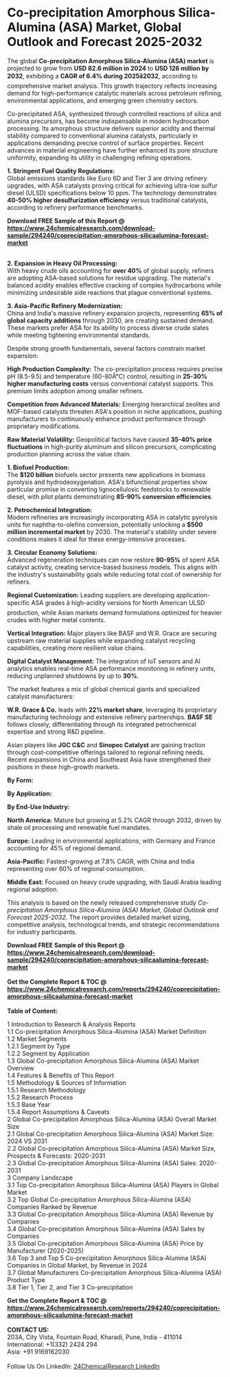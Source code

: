 <h1>Co-precipitation Amorphous Silica-Alumina (ASA) Market, Global Outlook and Forecast 2025-2032</h1><p>The global <strong>Co-precipitation Amorphous Silica-Alumina (ASA) market</strong> is projected to grow from <strong>USD 82.6 million in 2024</strong> to <strong>USD 126 million by 2032</strong>, exhibiting a <strong>CAGR of 6.4% during 2025â2032</strong>, according to comprehensive market analysis. This growth trajectory reflects increasing demand for high-performance catalytic materials across petroleum refining, environmental applications, and emerging green chemistry sectors.</p><p>Co-precipitated ASA, synthesized through controlled reactions of silica and alumina precursors, has become indispensable in modern hydrocarbon processing. Its amorphous structure delivers superior acidity and thermal stability compared to conventional alumina catalysts, particularly in applications demanding precise control of surface properties. Recent advances in material engineering have further enhanced its pore structure uniformity, expanding its utility in challenging refining operations.</p><p><strong>1. Stringent Fuel Quality Regulations:</strong><br>
Global emissions standards like Euro 6D and Tier 3 are driving refinery upgrades, with ASA catalysts proving critical for achieving ultra-low sulfur diesel (ULSD) specifications below 10 ppm. The technology demonstrates <strong>40-50% higher desulfurization efficiency</strong> versus traditional catalysts, according to refinery performance benchmarks.</p><div><b>Download FREE Sample of this Report @ 
            <a href="https://www.24chemicalresearch.com/download-sample/294240/coprecipitation-amorphous-silicaalumina-forecast-market">
            https://www.24chemicalresearch.com/download-sample/294240/coprecipitation-amorphous-silicaalumina-forecast-market</a></b></div><br><p><strong>2. Expansion in Heavy Oil Processing:</strong><br>
With heavy crude oils accounting for <strong>over 40%</strong> of global supply, refiners are adopting ASA-based solutions for residue upgrading. The material's balanced acidity enables effective cracking of complex hydrocarbons while minimizing undesirable side reactions that plague conventional systems.</p><p><strong>3. Asia-Pacific Refinery Modernization:</strong><br>
China and India's massive refinery expansion projects, representing <strong>65% of global capacity additions</strong> through 2030, are creating sustained demand. These markets prefer ASA for its ability to process diverse crude slates while meeting tightening environmental standards.</p><p>Despite strong growth fundamentals, several factors constrain market expansion:</p><p><strong>High Production Complexity:</strong> The co-precipitation process requires precise pH (8.5-9.5) and temperature (60-80Â°C) control, resulting in <strong>25-30% higher manufacturing costs</strong> versus conventional catalyst supports. This premium limits adoption among smaller refiners.</p><p><strong>Competition from Advanced Materials:</strong> Emerging hierarchical zeolites and MOF-based catalysts threaten ASA's position in niche applications, pushing manufacturers to continuously enhance product performance through proprietary modifications.</p><p><strong>Raw Material Volatility:</strong> Geopolitical factors have caused <strong>35-40% price fluctuations</strong> in high-purity aluminum and silicon precursors, complicating production planning across the value chain.</p><p><strong>1. Biofuel Production:</strong><br>
The <strong>$120 billion</strong> biofuels sector presents new applications in biomass pyrolysis and hydrodeoxygenation. ASA's bifunctional properties show particular promise in converting lignocellulosic feedstocks to renewable diesel, with pilot plants demonstrating <strong>85-90% conversion efficiencies</strong>.</p><p><strong>2. Petrochemical Integration:</strong><br>
Modern refineries are increasingly incorporating ASA in catalytic pyrolysis units for naphtha-to-olefins conversion, potentially unlocking a <strong>$500 million incremental market</strong> by 2030. The material's stability under severe conditions makes it ideal for these energy-intensive processes.</p><p><strong>3. Circular Economy Solutions:</strong><br>
Advanced regeneration techniques can now restore <strong>90-95%</strong> of spent ASA catalyst activity, creating service-based business models. This aligns with the industry's sustainability goals while reducing total cost of ownership for refiners.</p><p><strong>Regional Customization:</strong> Leading suppliers are developing application-specific ASA grades â high-acidity versions for North American ULSD production, while Asian markets demand formulations optimized for heavier crudes with higher metal contents.</p><p><strong>Vertical Integration:</strong> Major players like BASF and W.R. Grace are securing upstream raw material supplies while expanding catalyst recycling capabilities, creating more resilient value chains.</p><p><strong>Digital Catalyst Management:</strong> The integration of IoT sensors and AI analytics enables real-time ASA performance monitoring in refinery units, reducing unplanned shutdowns by up to <strong>30%</strong>.</p><p>The market features a mix of global chemical giants and specialized catalyst manufacturers:</p><p><strong>W.R. Grace &amp; Co.</strong> leads with <strong>22% market share</strong>, leveraging its proprietary manufacturing technology and extensive refinery partnerships. <strong>BASF SE</strong> follows closely, differentiating through its integrated petrochemical expertise and strong R&amp;D pipeline.</p><p>Asian players like <strong>JGC C&amp;C</strong> and <strong>Sinopec Catalyst</strong> are gaining traction through cost-competitive offerings tailored to regional refining needs. Recent expansions in China and Southeast Asia have strengthened their positions in these high-growth markets.</p><p><strong>By Form:</strong></p><p><strong>By Application:</strong></p><p><strong>By End-Use Industry:</strong></p><p><strong>North America:</strong> Mature but growing at 5.2% CAGR through 2032, driven by shale oil processing and renewable fuel mandates.</p><p><strong>Europe:</strong> Leading in environmental applications, with Germany and France accounting for 45% of regional demand.</p><p><strong>Asia-Pacific:</strong> Fastest-growing at 7.8% CAGR, with China and India representing over 60% of regional consumption.</p><p><strong>Middle East:</strong> Focused on heavy crude upgrading, with Saudi Arabia leading regional adoption.</p><p>This analysis is based on the newly released comprehensive study <em>Co-precipitation Amorphous Silica-Alumina (ASA) Market, Global Outlook and Forecast 2025-2032</em>. The report provides detailed market sizing, competitive analysis, technological trends, and strategic recommendations for industry participants.</p><div><b>Download FREE Sample of this Report @ 
            <a href="https://www.24chemicalresearch.com/download-sample/294240/coprecipitation-amorphous-silicaalumina-forecast-market">
            https://www.24chemicalresearch.com/download-sample/294240/coprecipitation-amorphous-silicaalumina-forecast-market</a></b></div><br><div><b>Get the Complete Report & TOC @ 
            <a href="https://www.24chemicalresearch.com/reports/294240/coprecipitation-amorphous-silicaalumina-forecast-market">
            https://www.24chemicalresearch.com/reports/294240/coprecipitation-amorphous-silicaalumina-forecast-market</a></b></div><br>
            <b>Table of Content:</b><p>1 Introduction to Research & Analysis Reports<br />
 1.1 Co-precipitation Amorphous Silica-Alumina (ASA) Market Definition<br />
 1.2 Market Segments<br />
 1.2.1 Segment by Type<br />
 1.2.2 Segment by Application<br />
 1.3 Global Co-precipitation Amorphous Silica-Alumina (ASA) Market Overview<br />
 1.4 Features & Benefits of This Report<br />
 1.5 Methodology & Sources of Information<br />
 1.5.1 Research Methodology<br />
 1.5.2 Research Process<br />
 1.5.3 Base Year<br />
 1.5.4 Report Assumptions & Caveats<br />
2 Global Co-precipitation Amorphous Silica-Alumina (ASA) Overall Market Size<br />
 2.1 Global Co-precipitation Amorphous Silica-Alumina (ASA) Market Size: 2024 VS 2031<br />
 2.2 Global Co-precipitation Amorphous Silica-Alumina (ASA) Market Size, Prospects & Forecasts: 2020-2031<br />
 2.3 Global Co-precipitation Amorphous Silica-Alumina (ASA) Sales: 2020-2031<br />
3 Company Landscape<br />
 3.1 Top Co-precipitation Amorphous Silica-Alumina (ASA) Players in Global Market<br />
 3.2 Top Global Co-precipitation Amorphous Silica-Alumina (ASA) Companies Ranked by Revenue<br />
 3.3 Global Co-precipitation Amorphous Silica-Alumina (ASA) Revenue by Companies<br />
 3.4 Global Co-precipitation Amorphous Silica-Alumina (ASA) Sales by Companies<br />
 3.5 Global Co-precipitation Amorphous Silica-Alumina (ASA) Price by Manufacturer (2020-2025)<br />
 3.6 Top 3 and Top 5 Co-precipitation Amorphous Silica-Alumina (ASA) Companies in Global Market, by Revenue in 2024<br />
 3.7 Global Manufacturers Co-precipitation Amorphous Silica-Alumina (ASA) Product Type<br />
 3.8 Tier 1, Tier 2, and Tier 3 Co-precipitation </p><div><b>Get the Complete Report & TOC @ 
            <a href="https://www.24chemicalresearch.com/reports/294240/coprecipitation-amorphous-silicaalumina-forecast-market">
            https://www.24chemicalresearch.com/reports/294240/coprecipitation-amorphous-silicaalumina-forecast-market</a></b></div><br><b>CONTACT US:</b><br>
            203A, City Vista, Fountain Road, Kharadi, Pune, India - 411014<br>
            International: +1(332) 2424 294<br>
            Asia: +91 9169162030 <br><br>
            Follow Us On LinkedIn: <a href="https://www.linkedin.com/company/24chemicalresearch/">24ChemicalResearch LinkedIn</a>